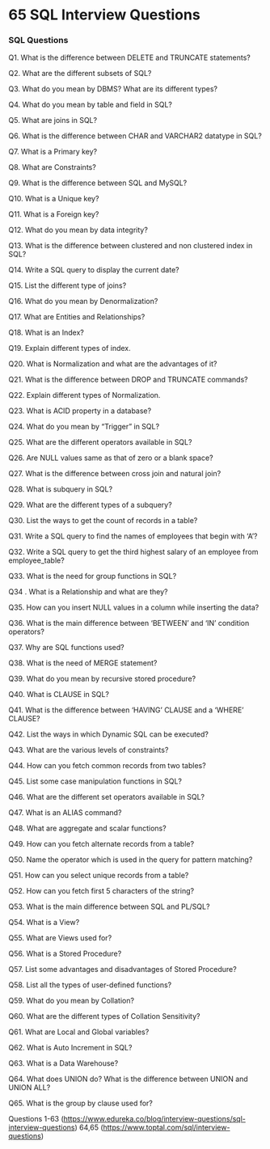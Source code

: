 # 65 SQL Interview Questions

### SQL Questions

Q1. What is the difference between DELETE and TRUNCATE statements?

Q2. What are the different subsets of SQL?

Q3. What do you mean by DBMS? What are its different types?

Q4. What do you mean by table and field in SQL?

Q5. What are joins in SQL?

Q6. What is the difference between CHAR and VARCHAR2 datatype in SQL?

Q7. What is a Primary key?

Q8. What are Constraints?

Q9. What is the difference between SQL and MySQL?

Q10. What is a Unique key?

Q11. What is a Foreign key?

Q12. What do you mean by data integrity? 

Q13. What is the difference between clustered and non clustered index in SQL?

Q14. Write a SQL query to display the current date?

Q15. List the different type of joins?

Q16. What do you mean by Denormalization?

Q17. What are Entities and Relationships?

Q18. What is an Index?

Q19. Explain different types of index.

Q20. What is Normalization and what are the advantages of it?

Q21. What is the difference between DROP and TRUNCATE commands?

Q22. Explain different types of Normalization.

Q23. What is ACID property in a database?

Q24. What do you mean by “Trigger” in SQL?

Q25. What are the different operators available in SQL?

Q26. Are NULL values same as that of zero or a blank space? 

Q27. What is the difference between cross join and natural join?

Q28. What is subquery in SQL?

Q29. What are the different types of a subquery?

Q30. List the ways to get the count of records in a table?

Q31. Write a SQL query to find the names of employees that begin with ‘A’?

Q32. Write a SQL query to get the third highest salary of an employee from employee_table?

Q33. What is the need for group functions in SQL? 

Q34 . What is a Relationship and what are they?

Q35.  How can you insert NULL values in a column while inserting the data?

Q36. What is the main difference between ‘BETWEEN’ and ‘IN’ condition operators?

Q37. Why are SQL functions used?

Q38. What is the need of MERGE statement?

Q39. What do you mean by recursive stored procedure?

Q40. What is CLAUSE in SQL?

Q41. What is the difference between ‘HAVING’ CLAUSE and a ‘WHERE’ CLAUSE?

Q42. List the ways in which Dynamic SQL can be executed?

Q43. What are the various levels of constraints?

Q44. How can you fetch common records from two tables?

Q45. List some case manipulation functions in SQL?

Q46. What are the different set operators available in SQL?

Q47. What is an ALIAS command?

Q48. What are aggregate and scalar functions?

Q49. How can you fetch alternate records from a table?

Q50. Name the operator which is used in the query for pattern matching?

Q51. How can you select unique records from a table?

Q52. How can you fetch first 5 characters of the string?

Q53. What is the main difference between SQL and PL/SQL?

Q54. What is a View?

Q55. What are Views used for?

Q56. What is a Stored Procedure?

Q57. List some advantages and disadvantages of Stored Procedure?

Q58. List all the types of user-defined functions?

Q59. What do you mean by Collation?

Q60. What are the different types of Collation Sensitivity?

Q61. What are Local and Global variables?

Q62. What is Auto Increment in SQL?

Q63. What is a Data Warehouse?

Q64. What does UNION do? What is the difference between UNION and UNION ALL?

Q65. What is the group by clause used for?
 
Questions 1-63 (https://www.edureka.co/blog/interview-questions/sql-interview-questions)
64,65 (https://www.toptal.com/sql/interview-questions)
